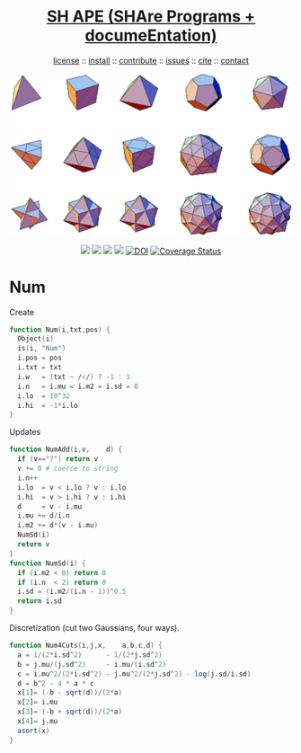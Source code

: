 <a name=top>
<h1 align=center>
   <a href="https://github.com/timm/blob/master/shape/README.md#top">
     SH APE (SHAre Programs + documeEntation)
   </a>
</h1>
<p align=center>
   <a href="https://github.com/timm/shape/blob/master/LICENSE">license</a>
   :: <a href="https://github.com/timm/shape/blob/master/INSTALL.md#top">install</a>
   :: <a href="https://github.com/timm/shape/blob/master/CODE_OF_CONDUCT.md#top">contribute</a>
   :: <a href="https://github.com/timm/shape/issues">issues</a>
   :: <a href="https://github.com/timm/shape/blob/master/CITATION.md#top">cite</a>
   :: <a href="https://github.com/timm/shape/blob/master/CONTACT.md#top">contact</a>
</p>
<p align=center>
   <img width=600 src="https://github.com/timm/misc/blob/master/odd/etc/img/solidgallery.gif">
</p>
<p align=center>
   <img src="https://img.shields.io/badge/language-lua-orange">
   <img src="https://img.shields.io/badge/purpose-ai,se-blueviolet">
   <img src="https://img.shields.io/badge/platform-mac,*nux-informational">
   <a href="https://travis-ci.org/github/sehero/lua"> <img src="https://travis-ci.org/timm/shape.svg?branch=master"></a>
   <a href="https://zenodo.org/badge/latestdoi/263210595"> <img src="https://zenodo.org/badge/263210595.svg" alt="DOI"></a>
   <a href='https://coveralls.io/github/aiez/lua?branch=master'><img src='https://coveralls.io/repos/github/timm/shape/badge.svg?branch=master' alt='Coverage Status' /></a>
</p>

# Num

Create

```awk
function Num(i,txt,pos) {
  Object(i)
  is(i, "Num")
  i.pos = pos
  i.txt = txt
  i.w   = (txt ~ /</) ? -1 : 1
  i.n   = i.mu = i.m2 = i.sd = 0
  i.lo  = 10^32
  i.hi  = -1*i.lo
}
```

Updates

```awk
function NumAdd(i,v,    d) {
  if (v=="?") return v
  v += 0 # coerce to string
  i.n++
  i.lo  = v < i.lo ? v : i.lo
  i.hi  = v > i.hi ? v : i.hi
  d     = v - i.mu
  i.mu += d/i.n
  i.m2 += d*(v - i.mu)
  NumSd(i)
  return v
}
function NumSd(i) {
  if (i.m2 < 0) return 0
  if (i.n  < 2) return 0
  i.sd = (i.m2/(i.n - 1))^0.5
  return i.sd
}
```

Discretization (cut two Gaussians, four ways).

```awk
function Num4Cuts(i,j,x,    a,b,c,d) {
  a = 1/(2*i.sd^2)      - 1/(2*j.sd^2)
  b = j.mu/(j.sd^2)     - i.mu/(i.sd^2)
  c = i.mu^2/(2*i.sd^2) - j.mu^2/(2*j.sd^2) - log(j.sd/i.sd)
  d = b^2 - 4 * a * c
  x[1]= (-b - sqrt(d))/(2*a)
  x[2]= i.mu
  x[3]= (-b + sqrt(d))/(2*a)
  x[4]= j.mu
  asort(x)
}
```
